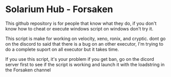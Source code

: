 # Solarium Hub - Forsaken
This github repository is for people that know what they do, if you don't know how to cheat or execute windows script on windows don't try it.

This script is make for working on velocity, xeno, ronix, and cryptic. dont go on the discord to said that there is a bug on an other executor, I'm trying to do a complete suport on all executor but it takes time.

If you use this script, it's your problem if you get ban, go on the dicord server first to see if the script is working and launch it with the loadstring in the Forsaken channel
